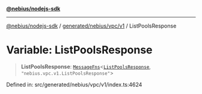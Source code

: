 [**@nebius/nodejs-sdk**](../../../../../README.md)

---

[@nebius/nodejs-sdk](../../../../../README.md) / [generated/nebius/vpc/v1](../README.md) / ListPoolsResponse

# Variable: ListPoolsResponse

> **ListPoolsResponse**: [`MessageFns`](../../../../../runtime/protos/core/interfaces/MessageFns.md)\<[`ListPoolsResponse`](../interfaces/ListPoolsResponse.md), `"nebius.vpc.v1.ListPoolsResponse"`\>

Defined in: src/generated/nebius/vpc/v1/index.ts:4624
